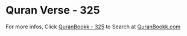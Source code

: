 # Quran Verse - 325 

For more infos, Click [QuranBookk - 325](https://www.quranbookk.com/quran/search?q=325) to Search at [QuranBookk.com](http://quranbookk.com/)